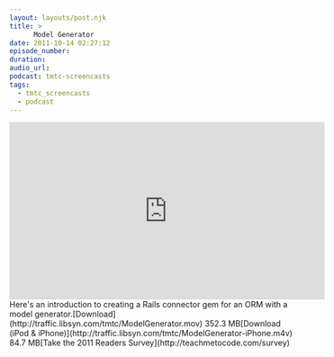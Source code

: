 ```yaml
---
layout: layouts/post.njk
title: >
      Model Generator
date: 2011-10-14 02:27:12
episode_number: 
duration: 
audio_url: 
podcast: tmtc-screencasts
tags: 
  - tmtc_screencasts
  - podcast
---
```


<iframe width="560" height="315" src="http://www.youtube.com/embed/P84j5BO4ngM" frameborder="0" allowfullscreen></iframe>Here's an introduction to creating a Rails connector gem for an ORM with a model generator.[Download](http://traffic.libsyn.com/tmtc/ModelGenerator.mov) 352.3 MB[Download (iPod & iPhone)](http://traffic.libsyn.com/tmtc/ModelGenerator-iPhone.m4v) 84.7 MB[Take the 2011 Readers Survey](http://teachmetocode.com/survey)

